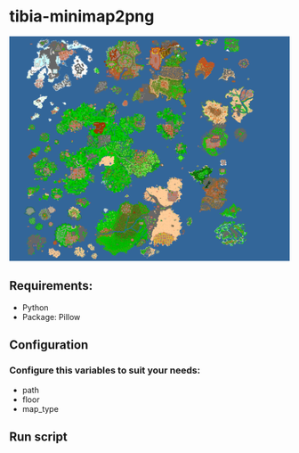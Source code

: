 # tibia-minimap2png
![Tibia minimap](output/Color-level-7.png?raw=true "Level 7")

## Requirements:
- Python
- Package: Pillow
  
## Configuration
### Configure this variables to suit your needs:
- path
- floor
- map_type
## Run script
